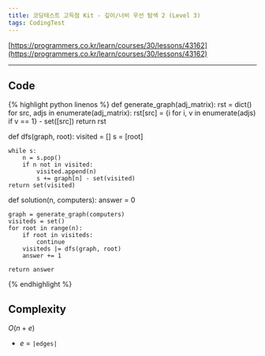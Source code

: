 ```yaml
---
title: 코딩테스트 고득점 Kit - 깊이/너비 우선 탐색 2 (Level 3)
tags: CodingTest
---
```


[https://programmers.co.kr/learn/courses/30/lessons/43162](https://programmers.co.kr/learn/courses/30/lessons/43162)

<!--more-->

---

## Code
{% highlight python linenos %}
def generate_graph(adj_matrix):
    rst = dict()
    for src, adjs in enumerate(adj_matrix):
        rst[src] = {i for i, v in enumerate(adjs) if v == 1} - set([src])
    return rst

def dfs(graph, root):
    visited = []
    s = [root]

    while s:
        n = s.pop()
        if n not in visited:
            visited.append(n)
            s += graph[n] - set(visited)
    return set(visited)

def solution(n, computers):
    answer = 0

    graph = generate_graph(computers)
    visiteds = set()
    for root in range(n):
        if root in visiteds:
            continue
        visiteds |= dfs(graph, root)
        answer += 1

    return answer
{% endhighlight %}


## Complexity
$O(n+e)$
- $e$ = `|edges|`
